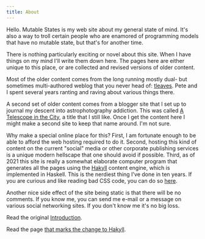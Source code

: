 ```yaml
---
title: About
---
```


Hello. Mutable States is my web site about my general state of mind. It's also a way to troll certain people who are enamored of programming models that have no mutable state, but that's for another time.

There is nothing particularly exciting or novel about this site. When I have things on my mind I'll write them down here. The pages here are either unique to this place, or are collected and revised versions of older content.

Most of the older content comes from the long running mostly dual- but sometimes multi-authored weblog that you never head of: [tleaves](http://tleaves.com/ "tleaves"). Pete and I spent several years ranting and raving about various things there.

A second set of older content comes from a blogger site that I set up to journal my descent into astrophotography addiction. This was called [A Telescope in the City](http://atelescopeinthecity.blogspot.com "A Telescope in the City"), a title that I still like. Once I get the content here I might make a second site to keep that name around. I'm not sure.

Why make a special online place for this? First, I am fortunate enough to be able to afford the web hosting required to do it. Second, hosting this kind of content on the current "social" media or other corporate publishing services is a unique modern hellscape that one should avoid if possible. Third, as of 2021 this site is really a somewhat elaborate computer program that generates all the pages using the <a href="https://jaspervdj.be/hakyll/">Hakyll</a> content engine, which is implemented in Haskell. This is the nerdiest thing I've done in ten years. If you are curious and like reading bad CSS code, you can do so <a href="https://github.com/psu13/mutable-hakyll">here</a>.

Another nice side effect of the site being static is that there will be no comments. If you know me, you can send me e-mail or a  message on various social networking sites. If you don't know me it's no big loss.

Read the original [Introduction](/introduction.html).

Read the page [that marks the change to Hakyll](/a-new-face.html).


